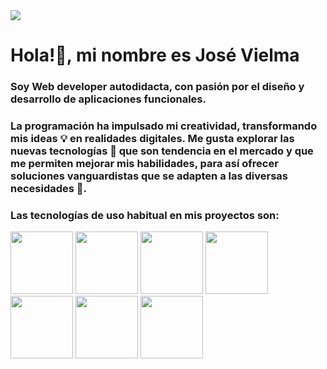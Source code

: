 <div class="container">
  <img src="https://github.com/user-attachments/assets/9c2e207a-0c22-40fd-a91b-efa915a50826">
</div>

<div class="container">
  <h1>Hola!👋, mi nombre es José Vielma</h1>
  <h3>Soy Web developer autodidacta, con pasión por el diseño y desarrollo de aplicaciones funcionales. </h3>
</div>

<div class="container">
  <h3>
    La programación ha impulsado mi creatividad, transformando mis ideas 💡 en realidades digitales. Me gusta explorar las nuevas tecnologías 🤖 que son tendencia en el mercado y que me permiten mejorar mis habilidades, para así ofrecer soluciones vanguardistas que se adapten a las diversas necesidades 🚀.
  </h3>
</div>

<div class="container">
  <h3>
    Las tecnologías de uso habitual en mis proyectos son:
  </h3>
</div>

<!--Logos-->
<div class="container">
  <div class="row">
    <div class="col">
      <img src="https://github.com/user-attachments/assets/48a9bebd-5170-4e7a-9ac1-4f164ba9cb1c" width="100px" height="100px" name="Python">
      <img src="https://github.com/user-attachments/assets/29df8dbb-2a64-42a2-9da2-0e5ffe115ca4" width="100px" height="100px" name="Django">
      <img src="https://github.com/user-attachments/assets/99ceec74-768b-4a58-a674-4cb14739de14" width="100px" height="100px"  name="Html">
      <img src="https://github.com/user-attachments/assets/2bd99e01-58ab-43c5-9961-5da3fce66006" width="100px" height="100px"  name="CSS">
      <img src="https://github.com/user-attachments/assets/7fe51856-9ab5-4397-bf3c-0eb3bb741ecb" width="100px" height="100px" name="JavaScript">
      <img src="https://github.com/user-attachments/assets/124efe03-ac88-4b1b-9311-9dd34977eb4a" width="100px" height="100px"  name="Bootstrap">
      <img src="https://github.com/user-attachments/assets/4fccdc37-ff05-4051-8366-a9d97cbf2b3d" width="100px" height="100px"  name="Sqlite">
  </div>
  </div>
</div>

